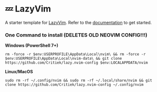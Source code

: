 # 💤 LazyVim

A starter template for [LazyVim](https://github.com/LazyVim/LazyVim).
Refer to the [documentation](https://lazyvim.github.io/installation) to get started.

### One Command to install (DELETES OLD NEOVIM CONFIG!!!)

**Windows (PowerShell 7+)**
```shell
rm -force -r $env:USERPROFILE\AppData\Local\nvim\ && rm -force -r $env:USERPROFILE\AppData\Local\nvim-data\ && git clone https://github.com/Critiek/lazy.nvim-config $env:LOCALAPPDATA/nvim
```

**Linux/MacOS**
```shell
sudo rm -rf ~/.config/nvim && sudo rm -rf ~/.local/share/nvim && git clone https://github.com/Critiek/lazy.nvim-config ~/.config/nvim
```
